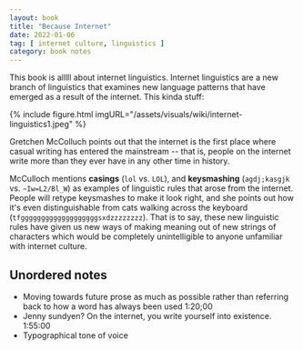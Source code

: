 ```yaml
---
layout: book
title: "Because Internet"
date: 2022-01-06
tag: [ internet culture, linguistics ]
category: book notes
---
```


This book is alllll about internet linguistics. Internet linguistics are a new branch of linguistics that examines new language patterns that have emerged as a result of the internet. This kinda stuff:

{% include figure.html imgURL="/assets/visuals/wiki/internet-linguistics1.jpeg" %}

Gretchen McColluch points out that the internet is the first place where casual writing has entered the mainstream -- that is, people on the internet write more than they ever have in any other time in history.

McCulloch mentions **casings** (`lol` vs. `LOL`), and **keysmashing** (`agdj;kasgjk` vs. `~Iw=L2/Bl_W`) as examples of linguistic rules that arose from the internet. People will retype keysmashes to make it look right, and she points out how it's even distinguishable from cats walking across the keyboard (`tfgggggggggggggggggggsxdzzzzzzzz`). That is to say, these new linguistic rules have given us new ways of making meaning out of new strings of characters which would be completely unintelligible to anyone unfamiliar with internet culture.

## Unordered notes

- Moving towards future prose as much as possible rather than referring back to how a word has always been used 1:20;00
- Jenny sundyen? On the internet, you write yourself into existence. 1:55:00
- Typographical tone of voice


